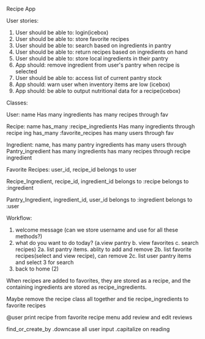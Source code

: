 Recipe App

User stories: 
1. User should be able to: login(icebox)
2. User should be able to: store favorite recipes
3. User should be able to: search based on ingredients in pantry
4. User should be able to: return recipes based on ingredients on hand
5. User should be able to: store local ingredients in their pantry
6. App should: remove ingredient from user's pantry when recipe is selected
7. User should be able to: access list of current pantry stock
8. App should: warn user when inventory items are low (icebox)
9. App should: be able to output nutritional data for a recipe(icebox)

Classes:

User: name
Has many ingredients
has many recipes through fav


Recipe: name
has_many :recipe_ingredients
Has many ingredients through recipe ing
has_many :favorite_recipes
has many users through fav

Ingredient: name, 
has many pantry ingredients
has many users through Pantry_ingredient
has many ingredients
has many recipes through recipe ingredient

Favorite Recipes: user_id, recipe_id
belongs to user

Recipe_Ingredient, recipe_id, ingredient_id
belongs to :recipe
belongs to :ingredient

Pantry_Ingredient, ingredient_id, user_id
belongs to :ingredient
belongs to :user


Workflow:
1. welcome message (can we store username and use for all these methods?)
2. what do you want to do today? (a.view pantry b. view favorites c. search recipes)
    2a. list pantry items. ablity to add and remove
    2b. list favorite recipes(select and view recipe), can remove
    2c. list user pantry items and select 3 for search
3. back to home (2)


When recipes are added to favorites, they are stored as a recipe, and the containing ingredients are stored as recipe_ingredients. 

Maybe remove the recipe class all together and tie recipe_ingredients to favorite recipes


@user
print recipe from favorite recipe menu
add review and edit reviews

find_or_create_by
.downcase all user input
.capitalize on reading 
